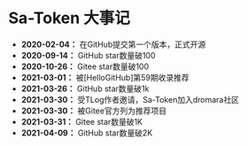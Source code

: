 # Sa-Token 大事记


- **2020-02-04：** 在GitHub提交第一个版本，正式开源
- **2020-09-14：** GitHub star数量破100 
- **2020-10-26：** Gitee star数量破100 
- **2021-03-01：** 被[HelloGitHub]第59期收录推荐 
- **2021-03-26：** GitHub star数量破1k
- **2021-03-30：** 受TLog作者邀请，Sa-Token加入dromara社区
- **2021-03-30：** 被Gitee官方列为推荐项目 
- **2021-03-31：** Gitee star数量破1K 
- **2021-04-09：** GitHub star数量破2K 


